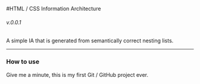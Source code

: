 #HTML / CSS Information Architecture
###### v.0.0.1

A simple IA that is generated from semantically correct nesting lists. 

***

### How to use

Give me a minute, this is my first Git / GitHub project ever.